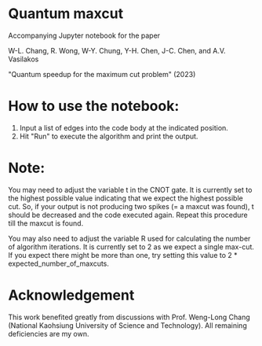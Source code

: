 # Quantum maxcut
Accompanying Jupyter notebook for the paper 

W-L. Chang, R. Wong, W-Y. Chung, Y-H. Chen, J-C. Chen, and A.V. Vasilakos

"Quantum speedup for the maximum cut problem" (2023)


# How to use the notebook:
1. Input a list of edges into the code body at the indicated position. 
2. Hit "Run" to execute the algorithm and print the output. 

# Note: 
You may need to adjust the variable t in the CNOT gate. It is currently set to the highest possible value indicating that we expect the highest possible cut. So, if your output is not producing two spikes (= a maxcut was found), t should be decreased and the code executed again. Repeat this procedure till the maxcut is found.

You may also need to adjust the variable R used for calculating the number of algorithm iterations. It is currently set to 2 as we expect a single max-cut. If you expect there might be more than one, try setting this value to 2 * expected_number_of_maxcuts.

# Acknowledgement
This work benefited greatly from discussions with Prof. Weng-Long Chang (National Kaohsiung University of Science and Technology). All remaining deficiencies are my own.
